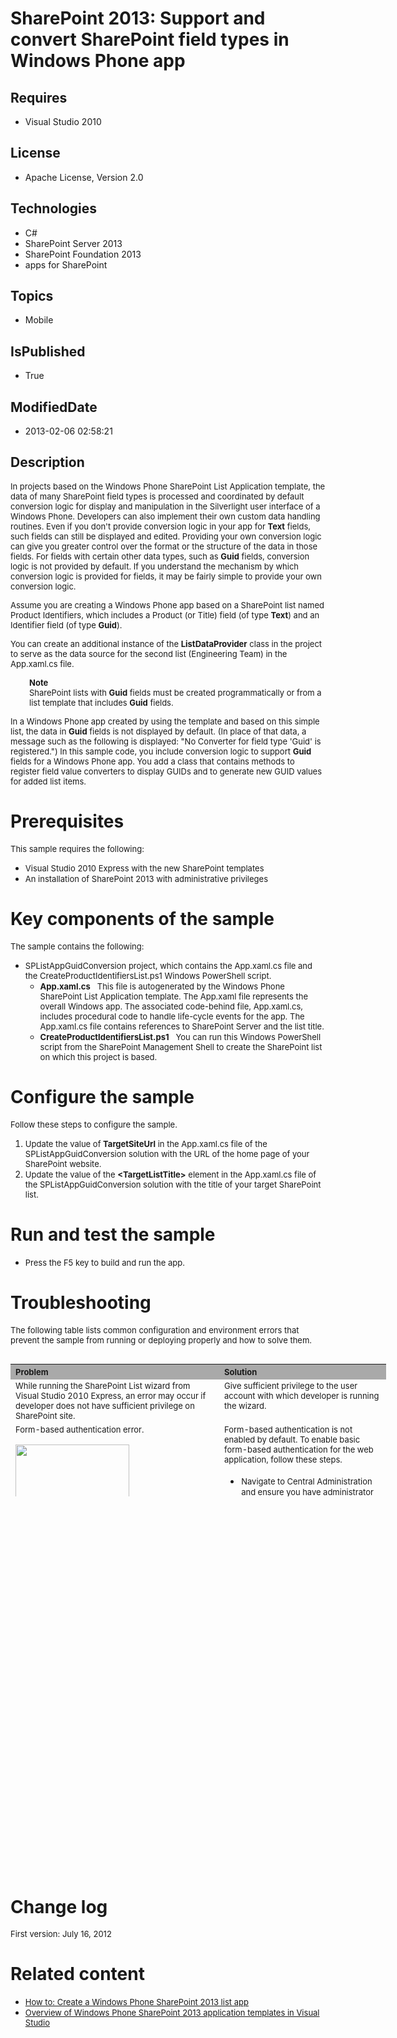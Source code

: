 # SharePoint 2013: Support and convert SharePoint field types in Windows Phone app
## Requires
* Visual Studio 2010
## License
* Apache License, Version 2.0
## Technologies
* C#
* SharePoint Server 2013
* SharePoint Foundation 2013
* apps for SharePoint
## Topics
* Mobile
## IsPublished
* True
## ModifiedDate
* 2013-02-06 02:58:21
## Description

<p><span style="font-size:small">In projects based on the Windows Phone SharePoint List Application template, the data of many SharePoint field types is processed and coordinated by default conversion logic for display and manipulation in the Silverlight user
 interface of a Windows Phone. Developers can also implement their own custom data handling routines. Even if you don't provide conversion logic in your app for
<strong>Text</strong> fields, such fields can still be displayed and edited. Providing your own conversion logic can give you greater control over the format or the structure of the data in those fields. For fields with certain other data types, such as
<strong>Guid</strong> fields, conversion logic is not provided by default. If you understand the mechanism by which conversion logic is provided for fields, it may be fairly simple to provide your own conversion logic.</span></p>
<p><span style="font-size:small">Assume you are creating a Windows Phone app based on a SharePoint list named Product Identifiers, which includes a Product (or Title) field (of type
<strong>Text</strong>) and an Identifier field (of type <strong>Guid</strong>).</span></p>
<p><span style="font-size:small">You can create an additional instance of the <strong>
ListDataProvider</strong> class in the project to serve as the data source for the second list (Engineering Team) in the App.xaml.cs file.</span></p>
<p style="padding-left:30px"><strong><span style="font-size:small">Note</span></strong><br>
<span style="font-size:small">SharePoint lists with <strong>Guid</strong> fields must be created programmatically or from a list template that includes
<strong>Guid</strong> fields.</span></p>
<p><span style="font-size:small">In a Windows Phone app created by using the template and based on this simple list, the data in
<strong>Guid</strong> fields is not displayed by default. (In place of that data, a message such as the following is displayed: &quot;No Converter for field type 'Guid' is registered.&quot;) In this sample code, you include conversion logic to support
<strong>Guid</strong> fields for a Windows Phone app. You add a class that contains methods to register field value converters to display GUIDs and to generate new GUID values for added list items.</span></p>
<h1>Prerequisites</h1>
<p><span style="font-size:small">This sample requires the following:</span></p>
<ul>
<li><span style="font-size:small">Visual Studio 2010 Express with the new SharePoint templates</span>
</li><li><span style="font-size:small">An installation of SharePoint 2013 with administrative privileges</span>
</li></ul>
<h1>Key components of the sample</h1>
<p><span style="font-size:small">The sample contains the following:</span></p>
<ul>
<li><span style="font-size:small">SPListAppGuidConversion project, which contains the App.xaml.cs file and the CreateProductIdentifiersList.ps1 Windows PowerShell script.</span>
<ul>
<li><span style="font-size:small"><strong>App.xaml.cs</strong>&nbsp;&nbsp; This file is autogenerated by the Windows Phone SharePoint List Application template. The App.xaml file represents the overall Windows app. The associated code-behind file, App.xaml.cs,
 includes procedural code to handle life-cycle events for the app. The App.xaml.cs file contains references to SharePoint Server and the list title.</span>
</li><li><span style="font-size:small"><strong>CreateProductIdentifiersList.ps1</strong>&nbsp;&nbsp; You can run this Windows PowerShell script from the SharePoint Management Shell to create the SharePoint list on which this project is based.</span>
</li></ul>
</li></ul>
<h1>Configure the sample</h1>
<p><span style="font-size:small">Follow these steps to configure the sample.</span></p>
<ol>
<li><span style="font-size:small">Update the value of <strong>TargetSiteUrl</strong> in the App.xaml.cs file of the SPListAppGuidConversion solution with the URL of the home page of your SharePoint website.</span>
</li><li><span style="font-size:small">Update the value of the <strong>&lt;TargetListTitle&gt;</strong> element in the App.xaml.cs file of the SPListAppGuidConversion solution with the title of your target SharePoint list.</span>
</li></ol>
<h1>Run and test the sample</h1>
<ul>
<li><span style="font-size:small">Press the F5 key to build and run the app.</span>
</li></ul>
<h1>Troubleshooting</h1>
<p><span style="font-size:small">The following table lists common configuration and environment errors that prevent the sample from running or deploying properly and how to solve them.</span></p>
<table border="0" cellspacing="5" cellpadding="5" frame="void" align="left" style="width:601px; height:212px">
<tbody>
<tr style="background-color:#a9a9a9">
<th align="left" scope="col"><strong><span style="font-size:small">Problem </span>
</strong></th>
<th align="left" scope="col"><strong><span style="font-size:small">Solution</span></strong></th>
</tr>
<tr valign="top">
<td><span style="font-size:small">While running the SharePoint List wizard from Visual Studio 2010 Express, an error may occur if developer does not have sufficient privilege on SharePoint site.</span></td>
<td><span style="font-size:small">Give sufficient privilege to the user account with which developer is running the wizard.</span></td>
</tr>
<tr valign="top">
<td><span style="font-size:small">Form-based authentication error. <br>
<br>
<img id="60943" src="http://i1.code.msdn.s-msft.com/sharepoint-2013-use-a619f634/image/file/60943/1/fig1.png" alt="" width="182" height="339"></span></td>
<td><span style="font-size:small">Form-based authentication is not enabled by default. To enable basic form-based authentication for the web application, follow these steps.</span>
<ul>
<li><span style="font-size:small">Navigate to Central Administration and ensure you have administrator rights on the server.</span>
</li><li><span style="font-size:small">Under <strong>Application Management</strong>, choose<strong>Manage Web Applications</strong>.</span>
</li><li><span style="font-size:small">Choose your web application (on which you have your SharePoint site, which you are accessing from your mobile app).</span>
</li><li><span style="font-size:small">From the ribbon, choose <strong>Authentication Providers</strong>.</span>
</li><li><span style="font-size:small">In the <strong>Authentication Provider </strong>
dialog box, choose <strong>Default</strong> to edit the authentication.</span> </li><li><span style="font-size:small">In the <strong>Edit Authentication Model </strong>
window under <strong>Claims Authentication Types</strong>, choose <strong>Basic Authentication</strong>.</span>
</li></ul>
</td>
</tr>
</tbody>
</table>
<h1><br>
<br>
<span style="font-size:small">&nbsp;</span><br>
<br>
<br>
</h1>
<p>&nbsp;</p>
<p>&nbsp;</p>
<p>&nbsp;</p>
<p>&nbsp;</p>
<p>&nbsp;</p>
<p>&nbsp;</p>
<p>&nbsp;</p>
<p>&nbsp;</p>
<p>&nbsp;</p>
<p>&nbsp;</p>
<p>&nbsp;</p>
<p>&nbsp;</p>
<p>&nbsp;</p>
<p>&nbsp;</p>
<p>&nbsp;</p>
<p>&nbsp;</p>
<h1>Change log</h1>
<p><span style="font-size:small">First version: July 16, 2012</span></p>
<h1>Related content</h1>
<ul>
<li><span style="font-size:small"><a href="http://msdn.microsoft.com/en-us/library/jj163259.aspx" target="_blank">How to: Create a Windows Phone SharePoint 2013 list app</a></span>
</li><li><a href="http://msdn.microsoft.com/en-us/library/jj163786.aspx" target="_blank"><span style="font-size:small">Overview of Windows Phone SharePoint 2013 application templates in Visual Studio</span>
</a></li></ul>

